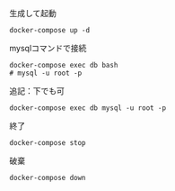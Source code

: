 生成して起動
```
docker-compose up -d
```

mysqlコマンドで接続
```
docker-compose exec db bash
# mysql -u root -p
```
追記：下でも可
```
docker-compose exec db mysql -u root -p
```

終了
```
docker-compose stop
```

破棄
```
docker-compose down
```
